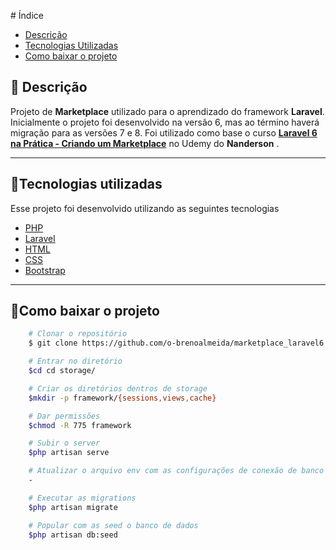﻿﻿# Índice
- [Descrição](#descricao)  
- [Tecnologias Utilizadas ](#tecnologias-utilizadas)
- [Como baixar o projeto  ](#como-baixar-o-projeto)

## 🔖 Descrição

Projeto de **Marketplace** utilizado para o aprendizado do framework **Laravel**. Inicialmente o projeto foi desenvolvido na versão 6, mas ao término haverá migração para as versões 7 e 8. Foi utilizado como base o curso [**Laravel 6 na Prática - Criando um Marketplace**](https://www.udemy.com/course/laravel-6-na-pratica) no Udemy do **Nanderson** .

---

## 🚀Tecnologias utilizadas

Esse projeto foi desenvolvido utilizando as seguintes tecnologias

- [PHP](https://https://https://www.php.net/)  
- [Laravel](https://laravel.com/)
- [HTML](https://www.w3schools.com/html/)
- [CSS](https://www.w3schools.com/css/default.asp)
- [Bootstrap](https://getbootstrap.com/)

---

## 📂Como baixar o projeto

```bash
    # Clonar o repositório
    $ git clone https://github.com/o-brenoalmeida/marketplace_laravel6.git

    # Entrar no diretório
    $cd cd storage/

    # Criar os diretórios dentros de storage
    $mkdir -p framework/{sessions,views,cache}

    # Dar permissões
    $chmod -R 775 framework

    # Subir o server
    $php artisan serve

    # Atualizar o arquivo env com as configurações de conexão de banco de dados
    -

    # Executar as migrations
    $php artisan migrate

    # Popular com as seed o banco de dados
    $php artisan db:seed

```